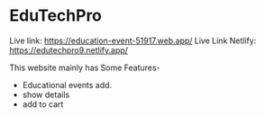 # EduTechPro

Live link: https://education-event-51917.web.app/
Live Link Netlify: https://edutechpro9.netlify.app/

This website mainly has Some Features- 

- Educational events add.
- show details
- add to cart
